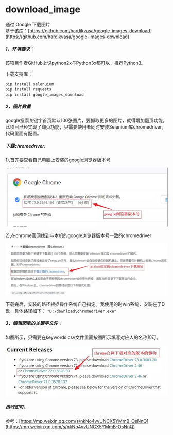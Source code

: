 # download_image
  
通过 Google 下载图片   
基于该库：[https://github.com/hardikvasa/google-images-download](https://github.com/hardikvasa/google-images-download) 


##### 1，环境要求：

该项目作者GitHub上说python2x与Python3x都可以，推荐Python3。


下载支持库：
```
pip install selenuium
pip install requests
pip install google_images_download
```

##### 2，图片数量
google搜索关键字首页默认100张图片，要抓取更多的图片，就得增加翻页功能。此项目已经实现了翻页功能，只需要使用者同时安装Selenium库chromedriver，代码里面有配置。

##### 下载chromedriver:

1),首先要查看自己电脑上安装的google浏览器版本号

![](https://github.com/zhanglihow/download_image/blob/master/readme_image/1.jpg?raw=true)
								

2),在chrome官网找到与本机的google浏览器版本号一致的chromedriver 

![](https://github.com/zhanglihow/download_image/blob/master/readme_image/2.jpg?raw=true)



下载完后，安装的路径根据操作系统自己指定。我使用的时win系统，安装在了D盘，具体路径如下：
`"D:\download\chromedriver.exe"`

##### 3、编辑爬取的关键字文件：
如图所示，只需要在keywords.csv文件里面按图所示填写对应人的名称即可。

![](https://github.com/zhanglihow/download_image/blob/master/readme_image/3.jpg?raw=true)



##### 运行即可。



参考：[https://mp.weixin.qq.com/s/nkNo4vvUNCX5YMmB-OsNnQ](https://mp.weixin.qq.com/s/nkNo4vvUNCX5YMmB-OsNnQ)

